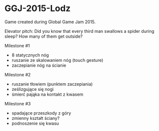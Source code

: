 # GGJ-2015-Lodz
Game created during Global Game Jam 2015.

Elevator pitch:
Did you know that every third man swallows a spider during sleep? How many of them get outside?

Milestone #1
- 8 statycznych nóg
- ruszanie ze skalowaniem nóg (touch gesture)
- zaczepianie nóg na ścianie

Milestone #2
- ruszanie tłowiem (punktem zaczepiania)
- ześlizgujące się nogi
- śmierć pająka na kontakt z kwasem

Milestone #3
- spadające przeszkody z góry
- zmienny kształt ściany?
- podnoszenie się kwasu
